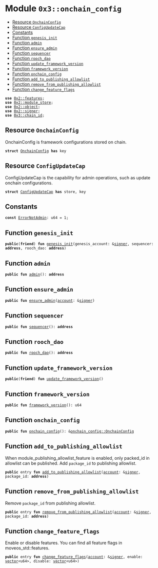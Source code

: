 
<a name="0x3_onchain_config"></a>

# Module `0x3::onchain_config`



-  [Resource `OnchainConfig`](#0x3_onchain_config_OnchainConfig)
-  [Resource `ConfigUpdateCap`](#0x3_onchain_config_ConfigUpdateCap)
-  [Constants](#@Constants_0)
-  [Function `genesis_init`](#0x3_onchain_config_genesis_init)
-  [Function `admin`](#0x3_onchain_config_admin)
-  [Function `ensure_admin`](#0x3_onchain_config_ensure_admin)
-  [Function `sequencer`](#0x3_onchain_config_sequencer)
-  [Function `rooch_dao`](#0x3_onchain_config_rooch_dao)
-  [Function `update_framework_version`](#0x3_onchain_config_update_framework_version)
-  [Function `framework_version`](#0x3_onchain_config_framework_version)
-  [Function `onchain_config`](#0x3_onchain_config_onchain_config)
-  [Function `add_to_publishing_allowlist`](#0x3_onchain_config_add_to_publishing_allowlist)
-  [Function `remove_from_publishing_allowlist`](#0x3_onchain_config_remove_from_publishing_allowlist)
-  [Function `change_feature_flags`](#0x3_onchain_config_change_feature_flags)


<pre><code><b>use</b> <a href="">0x2::features</a>;
<b>use</b> <a href="">0x2::module_store</a>;
<b>use</b> <a href="">0x2::object</a>;
<b>use</b> <a href="">0x2::signer</a>;
<b>use</b> <a href="chain_id.md#0x3_chain_id">0x3::chain_id</a>;
</code></pre>



<a name="0x3_onchain_config_OnchainConfig"></a>

## Resource `OnchainConfig`

OnchainConfig is framework configurations stored on chain.


<pre><code><b>struct</b> <a href="onchain_config.md#0x3_onchain_config_OnchainConfig">OnchainConfig</a> <b>has</b> key
</code></pre>



<a name="0x3_onchain_config_ConfigUpdateCap"></a>

## Resource `ConfigUpdateCap`

ConfigUpdateCap is the capability for admin operations, such as update onchain configurations.


<pre><code><b>struct</b> <a href="onchain_config.md#0x3_onchain_config_ConfigUpdateCap">ConfigUpdateCap</a> <b>has</b> store, key
</code></pre>



<a name="@Constants_0"></a>

## Constants


<a name="0x3_onchain_config_ErrorNotAdmin"></a>



<pre><code><b>const</b> <a href="onchain_config.md#0x3_onchain_config_ErrorNotAdmin">ErrorNotAdmin</a>: u64 = 1;
</code></pre>



<a name="0x3_onchain_config_genesis_init"></a>

## Function `genesis_init`



<pre><code><b>public</b>(<b>friend</b>) <b>fun</b> <a href="onchain_config.md#0x3_onchain_config_genesis_init">genesis_init</a>(genesis_account: &<a href="">signer</a>, sequencer: <b>address</b>, rooch_dao: <b>address</b>)
</code></pre>



<a name="0x3_onchain_config_admin"></a>

## Function `admin`



<pre><code><b>public</b> <b>fun</b> <a href="onchain_config.md#0x3_onchain_config_admin">admin</a>(): <b>address</b>
</code></pre>



<a name="0x3_onchain_config_ensure_admin"></a>

## Function `ensure_admin`



<pre><code><b>public</b> <b>fun</b> <a href="onchain_config.md#0x3_onchain_config_ensure_admin">ensure_admin</a>(<a href="">account</a>: &<a href="">signer</a>)
</code></pre>



<a name="0x3_onchain_config_sequencer"></a>

## Function `sequencer`



<pre><code><b>public</b> <b>fun</b> <a href="onchain_config.md#0x3_onchain_config_sequencer">sequencer</a>(): <b>address</b>
</code></pre>



<a name="0x3_onchain_config_rooch_dao"></a>

## Function `rooch_dao`



<pre><code><b>public</b> <b>fun</b> <a href="onchain_config.md#0x3_onchain_config_rooch_dao">rooch_dao</a>(): <b>address</b>
</code></pre>



<a name="0x3_onchain_config_update_framework_version"></a>

## Function `update_framework_version`



<pre><code><b>public</b>(<b>friend</b>) <b>fun</b> <a href="onchain_config.md#0x3_onchain_config_update_framework_version">update_framework_version</a>()
</code></pre>



<a name="0x3_onchain_config_framework_version"></a>

## Function `framework_version`



<pre><code><b>public</b> <b>fun</b> <a href="onchain_config.md#0x3_onchain_config_framework_version">framework_version</a>(): u64
</code></pre>



<a name="0x3_onchain_config_onchain_config"></a>

## Function `onchain_config`



<pre><code><b>public</b> <b>fun</b> <a href="onchain_config.md#0x3_onchain_config">onchain_config</a>(): &<a href="onchain_config.md#0x3_onchain_config_OnchainConfig">onchain_config::OnchainConfig</a>
</code></pre>



<a name="0x3_onchain_config_add_to_publishing_allowlist"></a>

## Function `add_to_publishing_allowlist`

When module_publishing_allowlist_feature is enabled, only packed_id in allowlist can be published.
Add <code>package_id</code> to publishing allowlist.


<pre><code><b>public</b> entry <b>fun</b> <a href="onchain_config.md#0x3_onchain_config_add_to_publishing_allowlist">add_to_publishing_allowlist</a>(<a href="">account</a>: &<a href="">signer</a>, package_id: <b>address</b>)
</code></pre>



<a name="0x3_onchain_config_remove_from_publishing_allowlist"></a>

## Function `remove_from_publishing_allowlist`

Remove <code>package_id</code> from publishing allowlist.


<pre><code><b>public</b> entry <b>fun</b> <a href="onchain_config.md#0x3_onchain_config_remove_from_publishing_allowlist">remove_from_publishing_allowlist</a>(<a href="">account</a>: &<a href="">signer</a>, package_id: <b>address</b>)
</code></pre>



<a name="0x3_onchain_config_change_feature_flags"></a>

## Function `change_feature_flags`

Enable or disable features. You can find all feature flags in moveos_std::features.


<pre><code><b>public</b> entry <b>fun</b> <a href="onchain_config.md#0x3_onchain_config_change_feature_flags">change_feature_flags</a>(<a href="">account</a>: &<a href="">signer</a>, enable: <a href="">vector</a>&lt;u64&gt;, disable: <a href="">vector</a>&lt;u64&gt;)
</code></pre>
